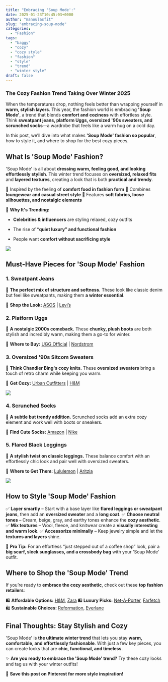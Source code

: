 ```yaml
---
title: "Embracing 'Soup Mode':"
date: 2025-01-23T10:45:03+0000
author: "manoulasfit"
slug: "embracing-soup-mode"
categories:
  - "Fashion"
tags:
  - "baggy"
  - "cozy"
  - "cozy style"
  - "fashion"
  - "style"
  - "trend"
  - "winter style"
draft: false
---
```

### **The Cozy Fashion Trend Taking Over Winter 2025**

When the temperatures drop, nothing feels better than wrapping yourself in **warm, stylish layers**. This year, the fashion world is embracing **'Soup Mode'**, a trend that blends **comfort and coziness** with effortless style. Think **sweatpant jeans, platform Uggs, oversized '90s sweaters, and scrunched socks**—a wardrobe that feels like a warm hug on a cold day.

In this post, we’ll dive into what makes **'Soup Mode' fashion so popular**, how to style it, and where to shop for the best cozy pieces.

## **What Is 'Soup Mode' Fashion?**

'Soup Mode' is all about **dressing warm, feeling good, and looking effortlessly stylish**. This winter trend focuses on **oversized, relaxed fits** and **layered textures**, creating a look that is both **practical and trendy**.

🔹 Inspired by the feeling of **comfort food in fashion form** 🔹 Combines **loungewear and casual street style** 🔹 Features **soft fabrics, loose silhouettes, and nostalgic elements**

📌 **Why It's Trending:**

- **Celebrities & influencers** are styling relaxed, cozy outfits

- The rise of **“quiet luxury” and functional fashion**

- People want **comfort without sacrificing style**

![](/DALL·E-2025-01-23-12.34.43-A-cozy-winter-fashion-editorial-featuring-a-model-wearing-the-Soup-Mode-trend.-The-model-is-dressed-in-an-oversized-90s-sweater-sweatpant-jeans-a.webp)

## **Must-Have Pieces for 'Soup Mode' Fashion**

### **1. Sweatpant Jeans**

👖 **The perfect mix of structure and softness.** These look like classic denim but feel like sweatpants, making them **a winter essential**.

🔗 **Shop the Look:** [ASOS](https://www.asos.com/) | [Levi’s](https://www.levi.com/)

### **2. Platform Uggs**

🥿 **A nostalgic 2000s comeback.** These **chunky, plush boots** are both stylish and incredibly warm, making them a go-to for winter.

🔗 **Where to Buy:** [UGG Official](https://www.ugg.com/) | [Nordstrom](https://www.nordstrom.com/)

### **3. Oversized '90s Sitcom Sweaters**

🧥 **Think Chandler Bing's cozy knits.** These **oversized sweaters** bring a touch of retro charm while keeping you warm.

🔗 **Get Cozy:** [Urban Outfitters](https://www.urbanoutfitters.com/) | [H&M](https://www.hm.com/)

![](/DALL·E-2025-01-23-12.36.33-A-winter-street-style-fashion-shot-featuring-a-model-in-a-full-Soup-Mode-outfit.-The-model-is-wearing-an-oversized-knit-sweater-sweatpant-jeans-sc.webp)

### **4. Scrunched Socks**

🧦 **A subtle but trendy addition.** Scrunched socks add an extra cozy element and work well with boots or sneakers.

🔗 **Find Cute Socks:** [Amazon](https://www.amazon.com/) | [Nike](https://www.nike.com/)

### **5. Flared Black Leggings**

👗 **A stylish twist on classic leggings.** These balance comfort with an effortlessly chic look and pair well with oversized sweaters.

🔗 **Where to Get Them:** [Lululemon](https://www.lululemon.com/) | [Aritzia](https://www.aritzia.com/)

![](/DALL·E-2025-01-23-12.38.47-A-stylish-winter-street-style-fashion-shot-featuring-two-models-in-Soup-Mode-outfits.-One-model-wears-an-oversized-knit-sweater-with-flared-black-le.webp)

## **How to Style 'Soup Mode' Fashion**

✅ **Layer smartly** – Start with a base layer like **flared leggings or sweatpant jeans**, then add an **oversized sweater** and a **long coat**.
✅ **Choose neutral tones** – Cream, beige, gray, and earthy tones enhance the **cozy aesthetic**.
✅ **Mix textures** – Wool, fleece, and knitwear create a **visually interesting and warm look**.
✅ **Accessorize minimally** – Keep jewelry simple and let the **textures and layers** shine.

📌 **Pro Tip:** For an effortless “just stepped out of a coffee shop” look, pair a **big scarf, sleek sunglasses, and a crossbody bag** with your 'Soup Mode' outfit.

## **Where to Shop the 'Soup Mode' Trend**

If you’re ready to **embrace the cozy aesthetic**, check out these **top fashion retailers**:

🛍 **Affordable Options:** [H&M](https://www.hm.com/), [Zara](https://www.zara.com/)
🛍 **Luxury Picks:** [Net-A-Porter](https://www.net-a-porter.com/), [Farfetch](https://www.farfetch.com/)
🛍 **Sustainable Choices:** [Reformation](https://www.thereformation.com/), [Everlane](https://www.everlane.com/)

## **Final Thoughts: Stay Stylish and Cozy**

'Soup Mode' is **the ultimate winter trend** that lets you stay **warm, comfortable, and effortlessly fashionable**. With just a few key pieces, you can create looks that are **chic, functional, and timeless**.

✨ **Are you ready to embrace the 'Soup Mode' trend?** Try these cozy looks and tag us with your winter outfits!

📌 **Save this post on Pinterest for more style inspiration!**
